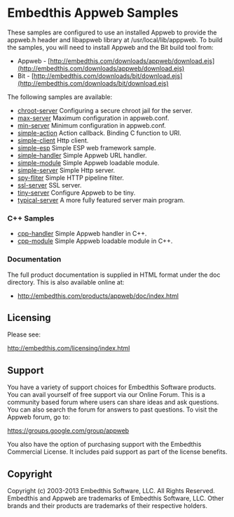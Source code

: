 Embedthis Appweb Samples
===

These samples are configured to use an installed Appweb to provide the appweb.h header and libappweb library 
at /usr/local/lib/apppweb. To build the samples, you will need to install Appweb and the Bit build tool from:

* Appweb - [http://embedthis.com/downloads/appweb/download.ejs](http://embedthis.com/downloads/appweb/download.ejs)
* Bit - [http://embedthis.com/downloads/bit/download.ejs](http://embedthis.com/downloads/bit/download.ejs)

The following samples are available:

* [chroot-server](chroot-server/README.md)      Configuring a secure chroot jail for the server.
* [max-server](max-server/README.md)            Maximum configuration in appweb.conf.
* [min-server](min-server/README.md)            Minimum configuration in appweb.conf.
* [simple-action](simple-action/README.md)      Action callback. Binding C function to URI.
* [simple-client](simple-client/README.md)      Http client.
* [simple-esp](simple-esp/README.md)            Simple ESP web framework sample.
* [simple-handler](simple-handler/README.md)    Simple Appweb URL handler.
* [simple-module](simple-module/README.md)      Simple Appweb loadable module.
* [simple-server](simple-server/README.md)      Simple Http server.
* [spy-fliter](spy-filter/README.md)            Simple HTTP pipeline filter.
* [ssl-server](ssl-server/README.md)            SSL server.
* [tiny-server](tiny-server/README.md)          Configure Appweb to be tiny.
* [typical-server](typical-server/README.md)    A more fully featured server main program.

### C++ Samples
* [cpp-handler](cpp-handler/README.md)          Simple Appweb handler in C++.
* [cpp-module](cpp-module/README.md)            Simple Appweb loadable module in C++.

### Documentation

The full product documentation is supplied in HTML format under the doc directory. This is also available online at:

* http://embedthis.com/products/appweb/doc/index.html

Licensing
---

Please see: 

http://embedthis.com/licensing/index.html


Support
---
You have a variety of support choices for Embedthis Software products. You can avail yourself of free support via 
our Online Forum. This is a community based forum where users can share ideas and ask questions. You can also search the
forum for answers to past questions. To visit the Appweb forum, go to:

https://groups.google.com/group/appweb

You also have the option of purchasing support with the Embedthis Commercial License. It includes paid support as 
part of the license benefits.


Copyright
---

Copyright (c) 2003-2013 Embedthis Software, LLC. All Rights Reserved.  Embedthis and Appweb are trademarks of 
Embedthis Software, LLC. Other brands and their products are trademarks of their respective holders.
